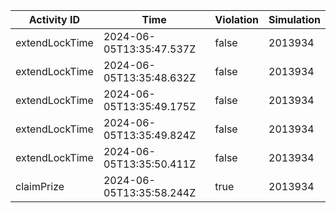 | Activity ID | Time | Violation | Simulation |
| --- | --- | --- | --- |
| extendLockTime | 2024-06-05T13:35:47.537Z | false | 2013934 |
| extendLockTime | 2024-06-05T13:35:48.632Z | false | 2013934 |
| extendLockTime | 2024-06-05T13:35:49.175Z | false | 2013934 |
| extendLockTime | 2024-06-05T13:35:49.824Z | false | 2013934 |
| extendLockTime | 2024-06-05T13:35:50.411Z | false | 2013934 |
| claimPrize | 2024-06-05T13:35:58.244Z | true | 2013934 |